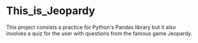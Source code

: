 # This_is_Jeopardy

This project consists a practice for Python's Pandas library 
but it also involves a quiz for the user with questions from the famous game Jeopardy.
